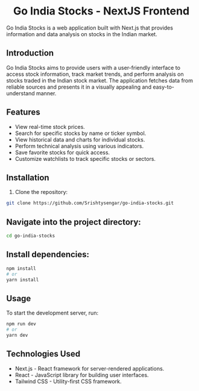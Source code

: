 <h1 align="center">
Go India Stocks - NextJS Frontend
</h1>

Go India Stocks is a web application built with Next.js that provides information and data analysis on stocks in the Indian market.

## Introduction

Go India Stocks aims to provide users with a user-friendly interface to access stock information, track market trends, and perform analysis on stocks traded in the Indian stock market. The application fetches data from reliable sources and presents it in a visually appealing and easy-to-understand manner.

## Features

- View real-time stock prices.
- Search for specific stocks by name or ticker symbol.
- View historical data and charts for individual stocks.
- Perform technical analysis using various indicators.
- Save favorite stocks for quick access.
- Customize watchlists to track specific stocks or sectors.

## Installation

1. Clone the repository:

```bash
git clone https://github.com/Srishtysengar/go-india-stocks.git
```

## Navigate into the project directory:

```bash
cd go-india-stocks
```
## Install dependencies:

```bash
npm install
# or
yarn install
```
## Usage
To start the development server, run:

```bash
npm run dev
# or
yarn dev
```

## Technologies Used
- Next.js - React framework for server-rendered applications.
- React - JavaScript library for building user interfaces.
- Tailwind CSS - Utility-first CSS framework.



